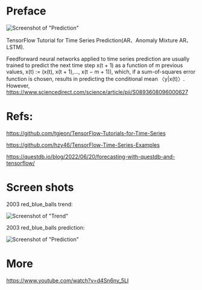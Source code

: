 # Preface

![Screenshot of "Prediction"](http://www.obitko.com/tutorials/neural-network-prediction/images/prediction.gif)

TensorFlow Tutorial for Time Series Prediction(AR、Anomaly Mixture AR、LSTM).


Feedforward neural networks applied to time series prediction are usually trained to predict the next time step x(t + 1) as a function of m previous values, x(t) := (x(t), x(t + 1),…, x(t − m + 1)), which, if a sum-of-squares error function is chosen, results in predicting the conditional mean 〈y|x(t)〉. However, https://www.sciencedirect.com/science/article/pii/S0893608096000627

# Refs:

https://github.com/tgjeon/TensorFlow-Tutorials-for-Time-Series

https://github.com/hzy46/TensorFlow-Time-Series-Examples

https://questdb.io/blog/2022/06/20/forecasting-with-questdb-and-tensorflow/

# Screen shots
2003 red_blue_balls trend:

![Screenshot of "Trend"](https://raw.githubusercontent.com/yangboz/LotteryPrediction/master/Tensorflow/predict_result_period_trend.png)

2003 red_blue_balls prediction:

![Screenshot of "Prediction"](https://raw.githubusercontent.com/yangboz/LotteryPrediction/master/Tensorflow/predict_result_redblueballs.png)

# More
https://www.youtube.com/watch?v=d4Sn6ny_5LI
